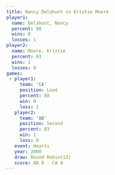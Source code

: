```yaml
---
title: Nancy Delahunt vs Kristie Moore
player1:               
  name: Delahunt, Nancy
  percent: 88          
  wins: 0              
  losses: 1            
player2:               
  name: Moore, Kristie 
  percent: 83          
  wins: 1              
  losses: 0            
games:
 - player1:        
     team: 'CA'    
     position: Lead
     percent: 88   
     win: 0        
     loss: 1       
   player2:          
     team: 'AB'      
     position: Second
     percent: 83     
     win: 1          
     loss: 0         
   event: Hearts        
   year: 2000           
   draw: Round Robin(13)
   score: AB 8 - CA 4   
---
```

